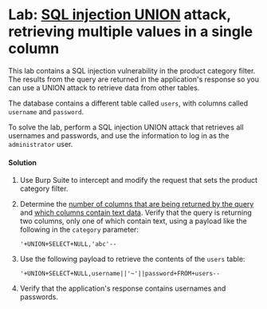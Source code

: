 # Lab: [SQL injection UNION](https://portswigger.net/web-security/sql-injection/union-attacks) attack, retrieving multiple values in a single column

This lab contains a SQL injection vulnerability in the product category filter. The results from the query are returned in the application's response so you can use a UNION attack to retrieve data from other tables.

The database contains a different table called `users`, with columns called `username` and `password`.

To solve the lab, perform a SQL injection UNION attack that retrieves all usernames and passwords, and use the information to log in as the `administrator` user.


#### Solution

1. Use Burp Suite to intercept and modify the request that sets the product category filter.
2. Determine the [number of columns that are being returned by the query](https://portswigger.net/web-security/sql-injection/union-attacks/lab-determine-number-of-columns) and [which columns contain text data](https://portswigger.net/web-security/sql-injection/union-attacks/lab-find-column-containing-text). Verify that the query is returning two columns, only one of which contain text, using a payload like the following in the `category` parameter:
    
    `'+UNION+SELECT+NULL,'abc'--`
3. Use the following payload to retrieve the contents of the `users` table:
    
    `'+UNION+SELECT+NULL,username||'~'||password+FROM+users--`
4. Verify that the application's response contains usernames and passwords.


